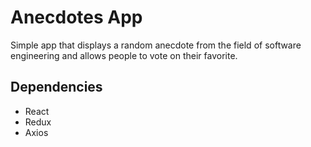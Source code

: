 # Anecdotes App
Simple app that displays a random anecdote from the field of software engineering and allows people to vote on their favorite. 

## Dependencies
* React
* Redux
* Axios

